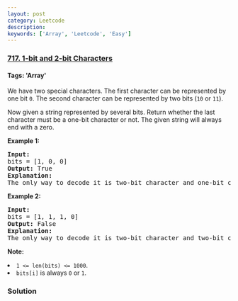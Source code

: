 ```yaml
---
layout: post
category: Leetcode
description: 
keywords: ['Array', 'Leetcode', 'Easy']
---
```

### [717. 1-bit and 2-bit Characters](https://leetcode.com/problems/1-bit-and-2-bit-characters)

#### Tags: 'Array'

<div class="content__u3I1 question-content__JfgR"><div><p>We have two special characters. The first character can be represented by one bit <code>0</code>. The second character can be represented by two bits (<code>10</code> or <code>11</code>).  </p>
<p>Now given a string represented by several bits. Return whether the last character must be a one-bit character or not. The given string will always end with a zero.</p>
<p><b>Example 1:</b><br/>
</p><pre><b>Input:</b> 
bits = [1, 0, 0]
<b>Output:</b> True
<b>Explanation:</b> 
The only way to decode it is two-bit character and one-bit character. So the last character is one-bit character.
</pre>
<p></p>
<p><b>Example 2:</b><br/>
</p><pre><b>Input:</b> 
bits = [1, 1, 1, 0]
<b>Output:</b> False
<b>Explanation:</b> 
The only way to decode it is two-bit character and two-bit character. So the last character is NOT one-bit character.
</pre>
<p></p>
<p><b>Note:</b>
</p><li><code>1 &lt;= len(bits) &lt;= 1000</code>.</li>
<li><code>bits[i]</code> is always <code>0</code> or <code>1</code>.</li>
<p></p></div></div>

### Solution
